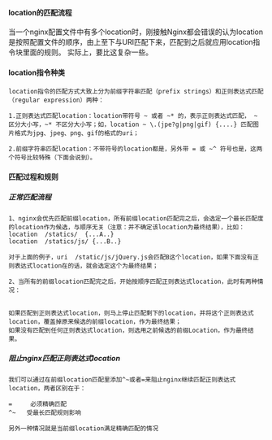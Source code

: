 
#### location的匹配流程

当一个nginx配置文件中有多个location时，刚接触Nginx都会错误的认为location是按照配置文件的顺序，由上至下与URI匹配下来，匹配到之后就应用location指令块里面的规则。
实际上，要比这复杂一些。

#### location指令种类

    location指令的匹配方式大致上分为前缀字符串匹配（prefix strings）和正则表达式匹配（regular expression）两种：
    
    1.正则表达式匹配location：location带符号 ~ 或者 ~* 的，表示正则表达式匹配， ~ 区分大小写，~* 不区分大小写；如，location ~ \.(jpe?g|png|gif) {....} 匹配图片格式为jpg、jpeg、png、gif的格式的uri；
    
    2.前缀字符串匹配location：不带符号的location都是，另外带 = 或 ~^ 符号也是，这两个符号比较特殊（下面会说到）。

#### 匹配过程和规则
##### 正常匹配流程
    
    1、nginx会优先匹配前缀location，所有前缀location匹配完之后，会选定一个最长匹配度的location作为候选，与顺序无关（注意：并不确定该location为最终结果），比如：
    location  /statics/  {...A..}
    location  /statics/js/ {...B..}
    
    对于上面的例子，uri  /static/js/jQuery.js会匹配B这个location，如果下面没有正则表达式location在的话，就会选定这个为最终结果；
    
    2、当所有的前缀location匹配完之后，开始按顺序匹配正则表达式location，此时有两种情况：
    
    
    如果匹配到正则表达式location，则马上停止匹配剩下的location，并将这个正则表达式location，覆盖掉原来候选的前缀location，作为最终结果；
    如果没有匹配到任何正则表达式location，则选用之前候选的前缀Location，作为最终结果。

##### 阻止nginx匹配正则表达式location

    我们可以通过在前缀location匹配里添加^~或者=来阻止nginx继续匹配正则表达式location，两者区别在于：
    
    =     必须精确匹配
    ^~   受最长匹配规则影响
    
    另外一种情况就是当前缀location满足精确匹配的情况
